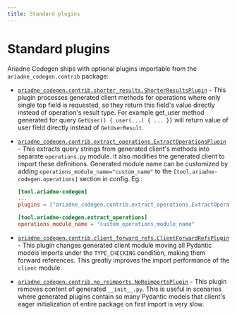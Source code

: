 ```yaml
---
title: Standard plugins
---
```


# Standard plugins

Ariadne Codegen ships with optional plugins importable from the `ariadne_codegen.contrib` package:

- [`ariadne_codegen.contrib.shorter_results.ShorterResultsPlugin`](https://github.com/mirumee/ariadne-codegen/blob/main/ariadne_codegen/contrib/shorter_results.py#L61) - This plugin processes generated client methods for operations where only single top field is requested, so they return this field's value directly instead of operation's result type. For example get_user method generated for query `GetUser() { user(...) { ... }}` will return value of user field directly instead of `GetUserResult`.

- [`ariadne_codegen.contrib.extract_operations.ExtractOperationsPlugin`](https://github.com/mirumee/ariadne-codegen/blob/main/ariadne_codegen/contrib/extract_operations.py#L29) - This extracts query strings from generated client's methods into separate `operations.py` module. It also modifies the generated client to import these definitions. Generated module name can be customized by adding `operations_module_name="custom_name"` to the `[tool.ariadne-codegen.operations]` section in config. Eg.:

  ```toml
  [tool.ariadne-codegen]
  ...
  plugins = ["ariadne_codegen.contrib.extract_operations.ExtractOperationsPlugin"]

  [tool.ariadne-codegen.extract_operations]
  operations_module_name = "custom_operations_module_name"
  ```

- [`ariadne_codegen.contrib.client_forward_refs.ClientForwardRefsPlugin`](https://github.com/mirumee/ariadne-codegen/blob/main/ariadne_codegen/contrib/client_forward_refs.py#L32) - This plugin changes generated client module moving all Pydantic models imports under the `TYPE_CHECKING` condition, making them forward references. This greatly improves the import performance of the `client` module.

- [`ariadne_codegen.contrib.no_reimports.NoReimportsPlugin`](https://github.com/mirumee/ariadne-codegen/blob/main/ariadne_codegen/contrib/no_reimports.py#L6) - This plugin removes content of generated `__init__.py`. This is useful in scenarios where generated plugins contain so many Pydantic models that client's eager initialization of entire package on first import is very slow.
